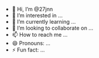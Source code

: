 - 👋 Hi, I’m @27jnn
- 👀 I’m interested in ...
- 🌱 I’m currently learning ...
- 💞️ I’m looking to collaborate on ...
- 📫 How to reach me ...
- 😄 Pronouns: ...
- ⚡ Fun fact: ...

<!---
27jnn/27jnn is a ✨ special ✨ repository because its `README.md` (this file) appears on your GitHub profile.
You can click the Preview link to take a look at your changes.
--->
